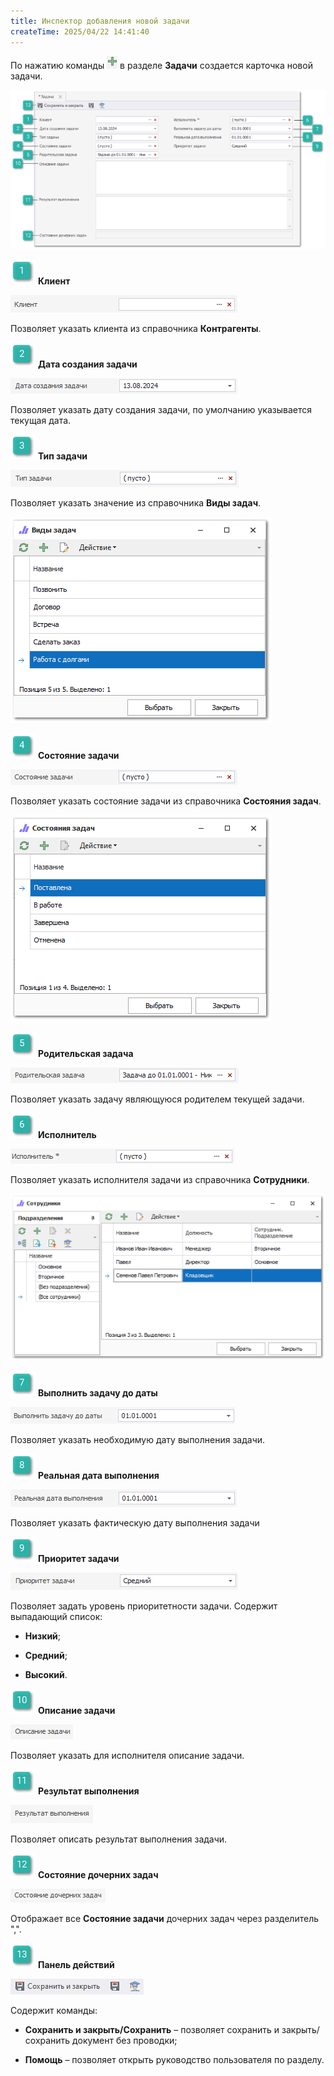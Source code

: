 ```yaml
---
title: Инспектор добавления новой задачи
createTime: 2025/04/22 14:41:40
---
```

По нажатию команды ![](../../../assets/specification/Aspose.Words.83ab1c44-6b28-430a-a5f2-4d9e6ba1abd4.007.png) в разделе **Задачи** создается карточка новой задачи.

![](../../../assets/specification/Aspose.Words.83ab1c44-6b28-430a-a5f2-4d9e6ba1abd4.324.png)

![](../../../assets/specification/Aspose.Words.83ab1c44-6b28-430a-a5f2-4d9e6ba1abd4.004.png) **Клиент**

![](../../../assets/specification/Aspose.Words.83ab1c44-6b28-430a-a5f2-4d9e6ba1abd4.325.png)

Позволяет указать клиента из справочника **Контрагенты**.

![](../../../assets/specification/Aspose.Words.83ab1c44-6b28-430a-a5f2-4d9e6ba1abd4.006.png) **Дата создания задачи**

![](../../../assets/specification/Aspose.Words.83ab1c44-6b28-430a-a5f2-4d9e6ba1abd4.326.png)

Позволяет указать дату создания задачи, по умолчанию указывается текущая дата.

![](../../../assets/specification/Aspose.Words.83ab1c44-6b28-430a-a5f2-4d9e6ba1abd4.008.png) **Тип задачи**

![](../../../assets/specification/Aspose.Words.83ab1c44-6b28-430a-a5f2-4d9e6ba1abd4.327.png)

Позволяет указать значение из справочника **Виды задач**.

![](../../../assets/specification/Aspose.Words.83ab1c44-6b28-430a-a5f2-4d9e6ba1abd4.328.png)

![](../../../assets/specification/Aspose.Words.83ab1c44-6b28-430a-a5f2-4d9e6ba1abd4.010.png) **Состояние задачи**

![](../../../assets/specification/Aspose.Words.83ab1c44-6b28-430a-a5f2-4d9e6ba1abd4.329.png)

Позволяет указать состояние задачи из справочника **Состояния задач**.

![](../../../assets/specification/Aspose.Words.83ab1c44-6b28-430a-a5f2-4d9e6ba1abd4.330.png)

![](../../../assets/specification/Aspose.Words.83ab1c44-6b28-430a-a5f2-4d9e6ba1abd4.017.png) **Родительская задача**

![](../../../assets/specification/Aspose.Words.83ab1c44-6b28-430a-a5f2-4d9e6ba1abd4.331.png)

Позволяет указать задачу являющуюся родителем текущей задачи.

![](../../../assets/specification/Aspose.Words.83ab1c44-6b28-430a-a5f2-4d9e6ba1abd4.019.png) **Исполнитель**

![](../../../assets/specification/Aspose.Words.83ab1c44-6b28-430a-a5f2-4d9e6ba1abd4.332.png)

Позволяет указать исполнителя задачи из справочника **Сотрудники**.

![](../../../assets/specification/Aspose.Words.83ab1c44-6b28-430a-a5f2-4d9e6ba1abd4.333.png)

![](../../../assets/specification/Aspose.Words.83ab1c44-6b28-430a-a5f2-4d9e6ba1abd4.021.png) **Выполнить задачу до даты**

![](../../../assets/specification/Aspose.Words.83ab1c44-6b28-430a-a5f2-4d9e6ba1abd4.334.png)

Позволяет указать необходимую дату выполнения задачи.

![](../../../assets/specification/Aspose.Words.83ab1c44-6b28-430a-a5f2-4d9e6ba1abd4.023.png) **Реальная дата выполнения**

![](../../../assets/specification/Aspose.Words.83ab1c44-6b28-430a-a5f2-4d9e6ba1abd4.335.png)

Позволяет указать фактическую дату выполнения задачи

![](../../../assets/specification/Aspose.Words.83ab1c44-6b28-430a-a5f2-4d9e6ba1abd4.025.png) **Приоритет задачи**

![](../../../assets/specification/Aspose.Words.83ab1c44-6b28-430a-a5f2-4d9e6ba1abd4.336.png)

Позволяет задать уровень приоритетности задачи. Содержит выпадающий список:

- **Низкий**;

- **Средний**;

- **Высокий**.

![](../../../assets/specification/Aspose.Words.83ab1c44-6b28-430a-a5f2-4d9e6ba1abd4.028.png) **Описание задачи**

![](../../../assets/specification/Aspose.Words.83ab1c44-6b28-430a-a5f2-4d9e6ba1abd4.337.png)

Позволяет указать для исполнителя описание задачи.

![](../../../assets/specification/Aspose.Words.83ab1c44-6b28-430a-a5f2-4d9e6ba1abd4.030.png) **Результат выполнения**

![](../../../assets/specification/Aspose.Words.83ab1c44-6b28-430a-a5f2-4d9e6ba1abd4.338.png)

Позволяет описать результат выполнения задачи.

![](../../../assets/specification/Aspose.Words.83ab1c44-6b28-430a-a5f2-4d9e6ba1abd4.033.png) **Состояние дочерних задач**

![](../../../assets/specification/Aspose.Words.83ab1c44-6b28-430a-a5f2-4d9e6ba1abd4.339.png)

Отображает все **Состояние задачи** дочерних задач через разделитель ",".

![](../../../assets/specification/Aspose.Words.83ab1c44-6b28-430a-a5f2-4d9e6ba1abd4.035.png) **Панель действий**

![](../../../assets/specification/Aspose.Words.83ab1c44-6b28-430a-a5f2-4d9e6ba1abd4.340.png)

Содержит команды:

- **Сохранить и закрыть/Сохранить** – позволяет сохранить и закрыть/сохранить документ без проводки;

- **Помощь** – позволяет открыть руководство пользователя по разделу.
